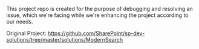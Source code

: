 This project repo is created for the purpose of debugging and resolving an issue, which we're facing while we're enhancing the project according to our needs.

Original Project: https://github.com/SharePoint/sp-dev-solutions/tree/master/solutions/ModernSearch
